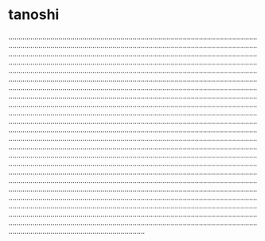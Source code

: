 # tanoshi

........................................................................................................................................................................................................................................................................................................................................................................................................................................................................................................................................................................................................................................................................................................................................................................................................................................................................................................................................................................................................................................................................................................................................................................................................................................................................................................................................................................................................................................................................................................................................................................................................................................................................................................................................................................................................................................................................................................................................................................................................................................................................................................................................................................................................................................................................................................................................................................................................................................................................................................................................................................................................................................................................................................................................................................................................................................................................................................................................................................................................................................